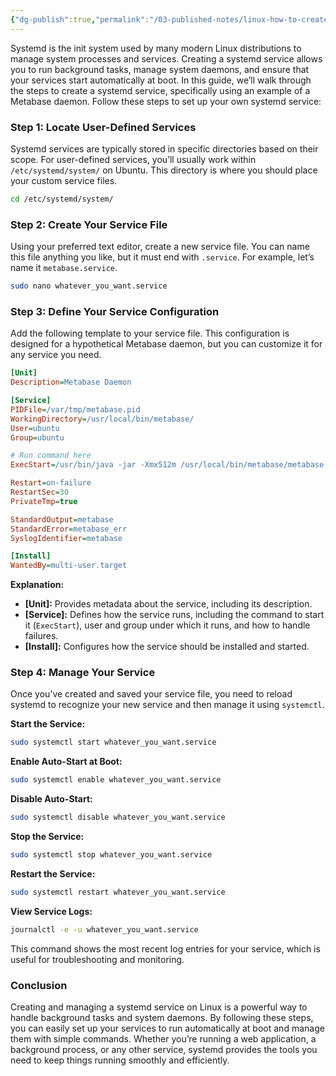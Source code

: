 ```yaml
---
{"dg-publish":true,"permalink":"/03-published-notes/linux-how-to-create-systemd-systemdaemon-background-linux/","noteIcon":""}
---
```


Systemd is the init system used by many modern Linux distributions to manage system processes and services. Creating a systemd service allows you to run background tasks, manage system daemons, and ensure that your services start automatically at boot. In this guide, we’ll walk through the steps to create a systemd service, specifically using an example of a Metabase daemon. Follow these steps to set up your own systemd service:

### **Step 1: Locate User-Defined Services**

Systemd services are typically stored in specific directories based on their scope. For user-defined services, you’ll usually work within `/etc/systemd/system/` on Ubuntu. This directory is where you should place your custom service files.

```bash
cd /etc/systemd/system/
```

### **Step 2: Create Your Service File**

Using your preferred text editor, create a new service file. You can name this file anything you like, but it must end with `.service`. For example, let’s name it `metabase.service`.

```bash
sudo nano whatever_you_want.service
```

### **Step 3: Define Your Service Configuration**

Add the following template to your service file. This configuration is designed for a hypothetical Metabase daemon, but you can customize it for any service you need.

```ini
[Unit]
Description=Metabase Daemon

[Service]
PIDFile=/var/tmp/metabase.pid
WorkingDirectory=/usr/local/bin/metabase/
User=ubuntu
Group=ubuntu

# Run command here
ExecStart=/usr/bin/java -jar -Xmx512m /usr/local/bin/metabase/metabase.jar

Restart=on-failure
RestartSec=30
PrivateTmp=true

StandardOutput=metabase
StandardError=metabase_err
SyslogIdentifier=metabase

[Install]
WantedBy=multi-user.target
```

**Explanation:**
- **[Unit]:** Provides metadata about the service, including its description.
- **[Service]:** Defines how the service runs, including the command to start it (`ExecStart`), user and group under which it runs, and how to handle failures.
- **[Install]:** Configures how the service should be installed and started.

### **Step 4: Manage Your Service**

Once you’ve created and saved your service file, you need to reload systemd to recognize your new service and then manage it using `systemctl`.

**Start the Service:**
```bash
sudo systemctl start whatever_you_want.service
```

**Enable Auto-Start at Boot:**
```bash
sudo systemctl enable whatever_you_want.service
```

**Disable Auto-Start:**
```bash
sudo systemctl disable whatever_you_want.service
```

**Stop the Service:**
```bash
sudo systemctl stop whatever_you_want.service
```

**Restart the Service:**
```bash
sudo systemctl restart whatever_you_want.service
```

**View Service Logs:**
```bash
journalctl -e -u whatever_you_want.service
```

This command shows the most recent log entries for your service, which is useful for troubleshooting and monitoring.

### **Conclusion**

Creating and managing a systemd service on Linux is a powerful way to handle background tasks and system daemons. By following these steps, you can easily set up your services to run automatically at boot and manage them with simple commands. Whether you’re running a web application, a background process, or any other service, systemd provides the tools you need to keep things running smoothly and efficiently.